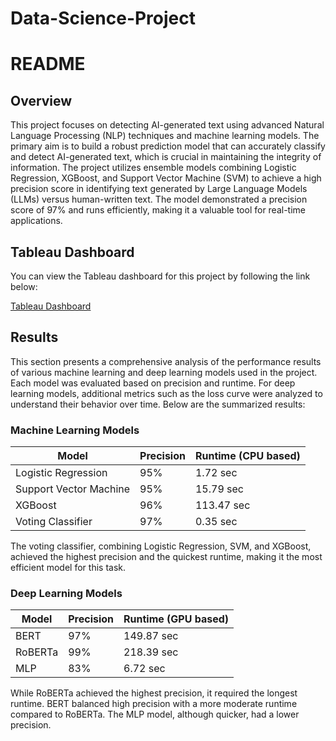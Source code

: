 # Data-Science-Project

# README

## Overview
This project focuses on detecting AI-generated text using advanced Natural Language Processing (NLP) techniques and machine learning models. The primary aim is to build a robust prediction model that can accurately classify and detect AI-generated text, which is crucial in maintaining the integrity of information. The project utilizes ensemble models combining Logistic Regression, XGBoost, and Support Vector Machine (SVM) to achieve a high precision score in identifying text generated by Large Language Models (LLMs) versus human-written text. The model demonstrated a precision score of 97% and runs efficiently, making it a valuable tool for real-time applications.

## Tableau Dashboard
You can view the Tableau dashboard for this project by following the link below:

[Tableau Dashboard](https://public.tableau.com/app/profile/harshitha.chollangi/viz/Book1_17112484031250/Dashboard3?publish=yes)

## Results
This section presents a comprehensive analysis of the performance results of various machine learning and deep learning models used in the project. Each model was evaluated based on precision and runtime. For deep learning models, additional metrics such as the loss curve were analyzed to understand their behavior over time. Below are the summarized results:

### Machine Learning Models
| Model               | Precision | Runtime (CPU based) |
|---------------------|-----------|---------------------|
| Logistic Regression | 95%       | 1.72 sec            |
| Support Vector Machine | 95%   | 15.79 sec           |
| XGBoost             | 96%       | 113.47 sec          |
| Voting Classifier   | 97%       | 0.35 sec            |

The voting classifier, combining Logistic Regression, SVM, and XGBoost, achieved the highest precision and the quickest runtime, making it the most efficient model for this task.

### Deep Learning Models
| Model   | Precision | Runtime (GPU based) |
|---------|-----------|----------------------|
| BERT    | 97%       | 149.87 sec           |
| RoBERTa | 99%       | 218.39 sec           |
| MLP     | 83%       | 6.72 sec             |

While RoBERTa achieved the highest precision, it required the longest runtime. BERT balanced high precision with a more moderate runtime compared to RoBERTa. The MLP model, although quicker, had a lower precision.

